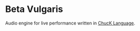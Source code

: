 # Beta Vulgaris
Audio engine for live performance written in [ChucK Language](http://chuck.cs.princeton.edu/).
